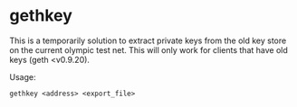 # gethkey

This is a temporarily solution to extract private keys from the old key store on the current olympic test net. This will only work for clients that have old keys (geth <v0.9.20).

Usage:

`gethkey <address> <export_file>`
